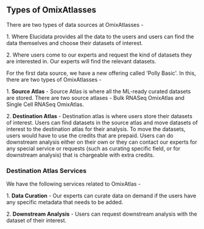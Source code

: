 Types of OmixAtlasses
---------------------

There are two types of data sources at OmixAtlasses -

1\. Where Elucidata provides all the data to the users and users can find the data themselves and choose their datasets of interest.

2\. Where users come to our experts and request the kind of datasets they are interested in. Our experts will find the relevant datasets.

For the first data source, we have a new offering called 'Polly Basic'. In this, there are two types of OmixAtlasses - 

1\. **Source Atlas** - Source Atlas is where all the ML-ready curated datasets are stored. There are two source atlases - Bulk RNASeq OmixAtlas and Single Cell RNASeq OmixAtlas.

2\. **Destination Atlas** - Destination atlas is where users store their datasets of interest. Users can find datasets in the source atlas and move datasets of interest to the destination atlas for their analysis. To move the datasets, users would have to use the credits that are prepaid. Users can do downstream analysis either on their own or they can contact our experts for any special service or requests (such as curating specific field, or for downstream analysis) that is chargeable with extra credits.

### Destination Atlas Services

We have the following services related to OmixAtlas - 

1\. **Data Curation** - Our experts can curate data on demand if the users have any specific metadata that needs to be added.

2\. **Downstream Analysis** - Users can request downstream analysis with the dataset of their interest.
